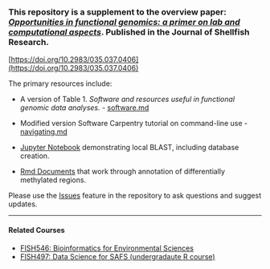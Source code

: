 ### This repository is a supplement to the overview paper: [_Opportunities in functional genomics: a primer on lab and computational aspects_](http://www.bioone.org/doi/abs/10.2983/035.037.0406). Published in the Journal of Shellfish Research.

[https://doi.org/10.2983/035.037.0406](https://doi.org/10.2983/035.037.0406)



The primary resources include:
- A version of Table 1. _Software and resources useful in functional genomic data analyses._ - [software.md](https://github.com/sr320/fun-gen/blob/master/software.md)

- Modified version Software Carpentry tutorial on command-line use - [navigating.md](https://github.com/sr320/fun-gen/blob/master/navigating.md)

- [Jupyter Notebook](https://github.com/sr320/fun-gen/tree/master/Jupyter) demonstrating local BLAST, including database creation.

- [Rmd Documents](https://github.com/sr320/fun-gen/tree/master/R/01-DMR-annotation/Rmd) that work through annotation of differentially methylated regions.

Please use the [Issues](https://github.com/sr320/fun-gen/issues/new) feature in the repository to ask questions and suggest updates. 


---

#### Related Courses

- [FISH546: Bioinformatics for Environmental Sciences](https://github.com/sr320/course-fish546-2018/wiki)
- [FISH497: Data Science for SAFS (undergradaute R course)](https://sr320.github.io/course-fish497-2018/schedule/)
